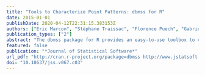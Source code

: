 ```yaml
---
title: "Tools to Characterize Point Patterns: dbmss for R"
date: 2015-01-01
publishDate: 2020-04-12T22:31:15.383153Z
authors: ["Eric Marcon", "Stéphane Traissac", "Florence Puech", "Gabriel Lang"]
publication_types: ["2"]
abstract: "The dbmss package for R provides an easy-to-use toolbox to characterize the spatial structure of point patterns. Our contribution presents the state of the art of distance-based methods employed in economic geography and which are also used in ecology. Topographic functions such as Ripley's K, absolute functions such as Duranton and Overman's Kd and relative functions such as Marcon and Puech's M are implemented. Their confidence envelopes (including global ones) and tests against counterfactuals are included in the package."
featured: false
publication: "*Journal of Statistical Software*"
url_pdf: "http://cran.r-project.org/package=dbmss http://www.jstatsoft.org/v67/c03/"
doi: "10.18637/jss.v067.c03"
---
```


